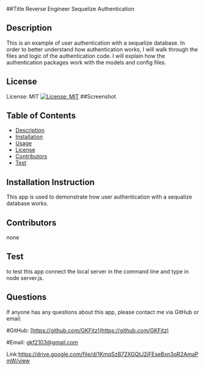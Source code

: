 ##Title 
Reverse Engineer Sequelize Authentication

## Description
This is an example of user authentication with a sequelize database. In order to better understand how authentication works, I will walk through the files and logic of the authentication code. I will explain how the authentication packages work with the models and config files.  

## License
License: MIT
[![License: MIT](https://img.shields.io/badge/License-MIT-yellow.svg)](https://opensource.org/licenses/MIT)
##Screenshot


## Table of Contents
* [Description](#Description)
* [Installation](#Installation)
* [Usage](#Usage)
* [License](#License)
* [Contributors](#Contributors)
* [Test](#Test)


## Installation Instruction
This app is used to demonstrate how user  authentication with a sequalize database works.

## Contributors
none

## Test
to test this app connect the local server in the command line and type in node server.js.

## Questions
If anyone has any questions about this app, please contact me via GitHub or email:

#GitHub: [https://github.com/GKFitz](https://github.com/GKFitz)

#Email: [gkf2103@gmail.com](gkf2103@gmail.com)

Link:https://drive.google.com/file/d/1KmqSzB72XGQtJ2jFEseBxn3qR2AmaPmW/view
